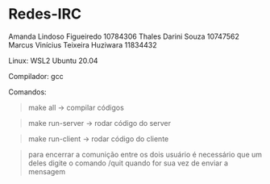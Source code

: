 # Redes-IRC
Amanda Lindoso Figueiredo			10784306
Thales Darini Souza				10747562
Marcus Vinícius Teixeira Huziwara 		11834432

Linux: WSL2 Ubuntu 20.04

Compilador: gcc

Comandos: 
> make all -> compilar códigos

> make run-server -> rodar código do server

> make run-client -> rodar código do cliente

> para encerrar a comunição entre os dois usuário é necessário que um deles digite o comando /quit quando for sua vez de enviar a mensagem
